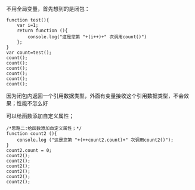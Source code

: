 不用全局变量，首先想到的是闭包：

``` 
function test(){
    var i=1;
    return function (){
        console.log("这是您第 "+(i++)+" 次调用count()")
    };
}
var count=test();
count();
count();
count();
count();
count();
count();
```
因为闭包内返回一个引用数据类型，外面有变量接收这个引用数据类型，不会效果；性能不怎么好

可以给函数添加自定义属性；
```
/*思路二:给函数添加自定义属性；*/
function count2 (){
    console.log ("这是您第 "+(++count2.count)+" 次调用count2()");
}
count2.count = 0;
count2();
count2();
count2();
count2();
count2();
count2();
```